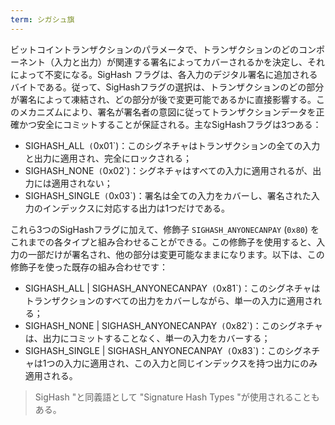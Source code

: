 ```yaml
---
term: シガシュ旗
---
```

ビットコイントランザクションのパラメータで、トランザクションのどのコンポーネント（入力と出力）が関連する署名によってカバーされるかを決定し、それによって不変になる。SigHash フラグは、各入力のデジタル署名に追加されるバイトである。従って、SigHashフラグの選択は、トランザクションのどの部分が署名によって凍結され、どの部分が後で変更可能であるかに直接影響する。このメカニズムにより、署名が署名者の意図に従ってトランザクションデータを正確かつ安全にコミットすることが保証される。主なSigHashフラグは3つある：


- SIGHASH_ALL` (`0x01`)：このシグネチャはトランザクションの全ての入力と出力に適用され、完全にロックされる；
- SIGHASH_NONE` (`0x02`)：シグネチャはすべての入力に適用されるが、出力には適用されない；
- SIGHASH_SINGLE` (`0x03`)：署名は全ての入力をカバーし、署名された入力のインデックスに対応する出力は1つだけである。

これら3つのSigHashフラグに加えて、修飾子 `SIGHASH_ANYONECANPAY` (`0x80`) をこれまでの各タイプと組み合わせることができる。この修飾子を使用すると、入力の一部だけが署名され、他の部分は変更可能なままになります。以下は、この修飾子を使った既存の組み合わせです：


- SIGHASH_ALL | SIGHASH_ANYONECANPAY` (`0x81`)：このシグネチャはトランザクションのすべての出力をカバーしながら、単一の入力に適用される；
- SIGHASH_NONE | SIGHASH_ANYONECANPAY` (`0x82`)：このシグネチャは、出力にコミットすることなく、単一の入力をカバーする；
- SIGHASH_SINGLE | SIGHASH_ANYONECANPAY` (`0x83`)：このシグネチャは1つの入力に適用され、この入力と同じインデックスを持つ出力にのみ適用される。

> SigHash "と同義語として "Signature Hash Types "が使用されることもある。